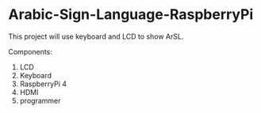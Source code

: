# Arabic-Sign-Language-RaspberryPi

This project will use keyboard and LCD to show ArSL.

Components:

1. LCD
2. Keyboard
3. RaspberryPi 4
4. HDMI
5. programmer

